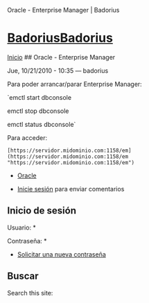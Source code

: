 





Oracle - Enterprise Manager | Badorius


















# [BadoriusBadorius](/ "Badorius")

 
 

[Inicio](/) ## Oracle - Enterprise Manager

 

Jue, 10/21/2010 - 10:35 — badorius

Para poder arrancar/parar Enterprise Manager:


 `emctl start dbconsole  

emctl stop dbconsole  

emctl status dbconsole`


Para acceder:


 `[https://servidor.midominio.com:1158/em](https://servidor.midominio.com:1158/em "https://servidor.midominio.com:1158/em")`





* [Oracle](/?q=taxonomy/term/7)


* [Inicie sesión](/?q=user/login&destination=comment%2Freply%2F47%23comment-form) para enviar comentarios





 


## Inicio de sesión




Usuario: *



Contraseña: *



* [Solicitar una nueva contraseña](/?q=user/password "Solicita una contraseña nueva por correo electrónico.")






## Buscar





Search this site: 










 




